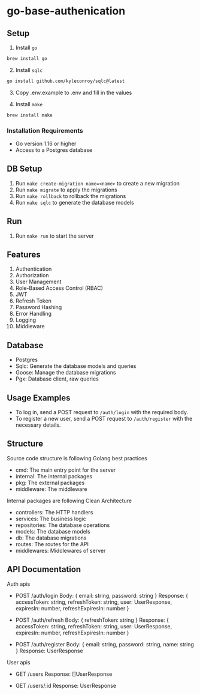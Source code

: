 # go-base-authenication

## Setup

1. Install `go`

```sh
brew install go
```

2. Install `sqlc`

```sh
go install github.com/kyleconroy/sqlc@latest
```

3. Copy .env.example to .env and fill in the values

4. Install `make`

```sh
brew install make
```

### Installation Requirements

- Go version 1.16 or higher
- Access to a Postgres database

## DB Setup

1. Run `make create-migration name=<name>` to create a new migration
2. Run `make migrate` to apply the migrations
3. Run `make rollback` to rollback the migrations
4. Run `make sqlc` to generate the database models

## Run

1. Run `make run` to start the server

## Features

1. Authentication
2. Authorization
3. User Management
4. Role-Based Access Control (RBAC)
5. JWT
6. Refresh Token
7. Password Hashing
8. Error Handling
9. Logging
10. Middleware

## Database

- Postgres
- Sqlc: Generate the database models and queries
- Goose: Manage the database migrations
- Pgx: Database client, raw queries

## Usage Examples

- To log in, send a POST request to `/auth/login` with the required body.
- To register a new user, send a POST request to `/auth/register` with the necessary details.

## Structure

Source code structure is following Golang best practices

- cmd: The main entry point for the server
- internal: The internal packages
- pkg: The external packages
- middleware: The middleware

Internal packages are following Clean Architecture

- controllers: The HTTP handlers
- services: The business logic
- repositories: The database operations
- models: The database models
- db: The database migrations
- routes: The routes for the API
- middlewares: Middlewares of server

## API Documentation

Auth apis

- POST /auth/login
  Body: { email: string, password: string }
  Response: { accessToken: string, refreshToken: string, user: UserResponse, expiresIn: number, refreshExpiresIn: number }

- POST /auth/refresh
  Body: { refreshToken: string }
  Response: { accessToken: string, refreshToken: string, user: UserResponse, expiresIn: number, refreshExpiresIn: number }

- POST /auth/register
  Body: { email: string, password: string, name: string }
  Response: UserResponse

User apis

- GET /users
  Response: []UserResponse

- GET /users/:id
  Response: UserResponse
